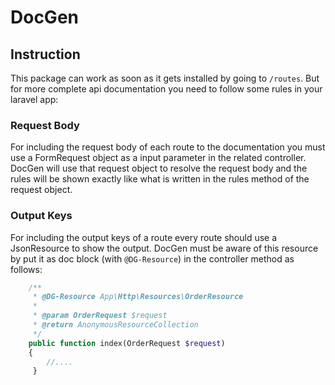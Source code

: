 # DocGen

## Instruction

This package can work as soon as it gets installed by going to `/routes`.
But for more complete api documentation you need to follow some rules in your laravel app:

### Request Body
For including the request body of each route to the documentation you must use a FormRequest object as a input parameter in the related controller.
DocGen will use that request object to resolve the request body and the rules will be shown exactly like what is written in the rules method of the request object.
 
 
 ### Output Keys
 For including the output keys of a route every route should use a JsonResource to show the output.
 DocGen must be aware of this resource by put it as doc block (with `@DG-Resource`) in the controller method as follows:
 
 ```php
     /**
      * @DG-Resource App\Http\Resources\OrderResource
      *
      * @param OrderRequest $request
      * @return AnonymousResourceCollection
      */
     public function index(OrderRequest $request)
     {
         //....
      }
 
 ```